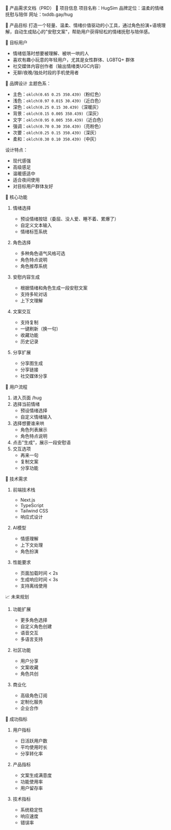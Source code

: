 📄 产品需求文档（PRD）
🧸 项目信息
项目名称：HugSim
品牌定位：温柔的情绪抚慰与陪伴
网址：txddb.gay/hug

🎯 产品目标
打造一个轻量、温柔、情绪价值驱动的小工具，通过角色扮演+语境理解，自动生成贴心的"安慰文案"，帮助用户获得轻松的情绪抚慰与陪伴感。

👥 目标用户

- 情绪低落时想要被理解、被哄一哄的人
- 喜欢有趣小玩意的年轻用户，尤其是女性群体、LGBTQ+ 群体
- 社交媒体内容创作者（输出情绪类UGC内容）
- 无聊/夜晚/独处时段的手机使用者

🎨 品牌设计
主题色系：

- 主色：`oklch(0.65 0.25 350.439)`（粉红色）
- 浅色：`oklch(0.97 0.015 30.439)`（近白色）
- 深色：`oklch(0.25 0.15 30.439)`（深暖灰）
- 背景：`oklch(0.15 0.005 350.439)`（深灰）
- 文字：`oklch(0.95 0.005 350.439)`（近白色）
- 强调：`oklch(0.70 0.30 350.439)`（亮粉色）
- 次要：`oklch(0.25 0.15 350.439)`（深灰）
- 柔和：`oklch(0.30 0.10 350.439)`（中灰）

设计特点：

- 现代感强
- 高级感足
- 温暖感适中
- 适合夜间使用
- 对目标用户群体友好

🧠 核心功能

1. 情绪选择

   - 预设情绪按钮（委屈、没人爱、睡不着、累爆了）
   - 自定义文本输入
   - 情绪标签系统

2. 角色选择

   - 多种角色语气风格可选
   - 角色特点说明
   - 角色推荐系统

3. 安慰内容生成

   - 根据情绪和角色生成一段安慰文案
   - 支持多轮对话
   - 上下文理解

4. 文案交互

   - 支持复制
   - 一键刷新（换一句）
   - 收藏功能
   - 历史记录

5. 分享扩展
   - 分享图生成
   - 分享链接
   - 社交媒体分享

📱 用户流程

1. 进入页面 /hug
2. 选择当前情绪
   - 预设情绪选择
   - 自定义情绪输入
3. 选择想要谁来哄
   - 角色列表展示
   - 角色特点说明
4. 点击"生成"，展示一段安慰语
5. 交互选项
   - 再来一句
   - 复制文案
   - 分享功能

🎯 技术需求

1. 前端技术栈

   - Next.js
   - TypeScript
   - Tailwind CSS
   - 响应式设计

2. AI模型

   - 情感理解
   - 上下文处理
   - 角色扮演

3. 性能要求
   - 页面加载时间 < 2s
   - 生成响应时间 < 3s
   - 支持离线使用

📈 未来规划

1. 功能扩展

   - 更多角色选择
   - 自定义角色创建
   - 语音交互
   - 多语言支持

2. 社区功能

   - 用户分享
   - 文案收藏
   - 角色共创

3. 商业化
   - 高级角色订阅
   - 定制化服务
   - 企业合作

🎯 成功指标

1. 用户指标

   - 日活跃用户数
   - 平均使用时长
   - 分享转化率

2. 产品指标

   - 文案生成满意度
   - 功能使用率
   - 用户留存率

3. 技术指标
   - 系统稳定性
   - 响应速度
   - 错误率
